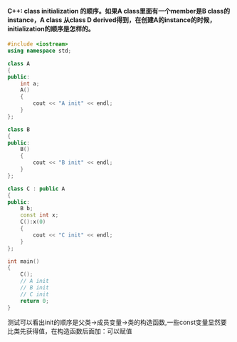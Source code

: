 #### C++: class initialization 的顺序。如果A class里面有一个member是B class的instance，A class 从class D derived得到，在创建A的instance的时候，initialization的顺序是怎样的。



```c++
#include <iostream>
using namespace std;

class A
{
public:
	int a;
	A()
	{
		cout << "A init" << endl;
	}
};

class B
{
public:
	B()
	{
		cout << "B init" << endl;
	}
};

class C : public A
{
public:
	B b;
    const int x;
	C():x(0)
	{
		cout << "C init" << endl;
	}
};

int main()
{
	C();
	// A init
	// B init
	// C init
	return 0;
}
```

测试可以看出init的顺序是父类->成员变量->类的构造函数,一些const变量显然要比类先获得值，在构造函数后面加：可以赋值

